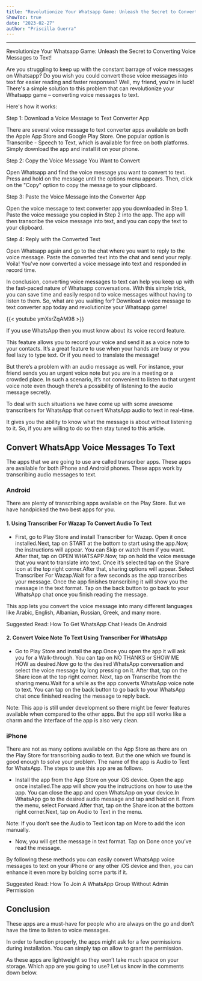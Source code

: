 ```yaml
---
title: "Revolutionize Your Whatsapp Game: Unleash the Secret to Converting Voice Messages to Text!"
ShowToc: true 
date: "2023-02-27"
author: "Priscilla Guerra"
---
```

*****
Revolutionize Your Whatsapp Game: Unleash the Secret to Converting Voice Messages to Text!

Are you struggling to keep up with the constant barrage of voice messages on Whatsapp? Do you wish you could convert those voice messages into text for easier reading and faster responses? Well, my friend, you're in luck! There's a simple solution to this problem that can revolutionize your Whatsapp game – converting voice messages to text.

Here's how it works:

Step 1: Download a Voice Message to Text Converter App

There are several voice message to text converter apps available on both the Apple App Store and Google Play Store. One popular option is Transcribe - Speech to Text, which is available for free on both platforms. Simply download the app and install it on your phone.

Step 2: Copy the Voice Message You Want to Convert

Open Whatsapp and find the voice message you want to convert to text. Press and hold on the message until the options menu appears. Then, click on the "Copy" option to copy the message to your clipboard.

Step 3: Paste the Voice Message into the Converter App

Open the voice message to text converter app you downloaded in Step 1. Paste the voice message you copied in Step 2 into the app. The app will then transcribe the voice message into text, and you can copy the text to your clipboard.

Step 4: Reply with the Converted Text

Open Whatsapp again and go to the chat where you want to reply to the voice message. Paste the converted text into the chat and send your reply. Voila! You've now converted a voice message into text and responded in record time.

In conclusion, converting voice messages to text can help you keep up with the fast-paced nature of Whatsapp conversations. With this simple trick, you can save time and easily respond to voice messages without having to listen to them. So, what are you waiting for? Download a voice message to text converter app today and revolutionize your Whatsapp game!

{{< youtube ymXsrZqAM98 >}} 



If you use WhatsApp then you must know about its voice record feature. 
 
This feature allows you to record your voice and send it as a voice note to your contacts. It’s a great feature to use when your hands are busy or you feel lazy to type text. Or if you need to translate the message!
 
But there’s a problem with an audio message as well. For instance, your friend sends you an urgent voice note but you are in a meeting or a crowded place. In such a scenario, it’s not convenient to listen to that urgent voice note even though there’s a possibility of listening to the audio message secretly.
 
To deal with such situations we have come up with some awesome transcribers for WhatsApp that convert WhatsApp audio to text in real-time. 
 
It gives you the ability to know what the message is about without listening to it. So, if you are willing to do so then stay tuned to this article.
 
## Convert WhatsApp Voice Messages To Text
 
The apps that we are going to use are called transcriber apps. These apps are available for both iPhone and Android phones. These apps work by transcribing audio messages to text.
 
### Android
 
There are plenty of transcribing apps available on the Play Store. But we have handpicked the two best apps for you.
 
#### 1. Using Transcriber For Wazap To Convert Audio To Text
 
- First, go to Play Store and install Transcriber for Wazap. Open it once installed.Next, tap on START at the bottom to start using the app.Now, the instructions will appear. You can Skip or watch them if you want. After that, tap on OPEN WHATSAPP.Now, tap on hold the voice message that you want to translate into text. Once it’s selected tap on the Share icon at the top right corner.After that, sharing options will appear. Select Transcriber For Wazap.Wait for a few seconds as the app transcribes your message. Once the app finishes transcribing it will show you the message in the text format. Tap on the back button to go back to your WhatsApp chat once you finish reading the message.

 
This app lets you convert the voice message into many different languages like Arabic, English, Albanian, Russian, Greek, and many more.
 
Suggested Read: How To Get WhatsApp Chat Heads On Android
 
#### 2. Convert Voice Note To Text Using Transcriber For WhatsApp
 
- Go to Play Store and install the app.Once you open the app it will ask you for a Walk-through. You can tap on NO THANKS or SHOW ME HOW as desired.Now go to the desired WhatsApp conversation and select the voice message by long pressing on it. After that, tap on the Share icon at the top right corner. Next, tap on Transcribe from the sharing menu.Wait for a while as the app converts WhatsApp voice note to text. You can tap on the back button to go back to your WhatsApp chat once finished reading the message to reply back.

 
Note: This app is still under development so there might be fewer features available when compared to the other apps. But the app still works like a charm and the interface of the app is also very clean.
 
### iPhone
 
There are not as many options available on the App Store as there are on the Play Store for transcribing audio to text. But the one which we found is good enough to solve your problem. The name of the app is Audio to Text for WhatsApp. The steps to use this app are as follows.
 
- Install the app from the App Store on your iOS device. Open the app once installed.The app will show you the instructions on how to use the app. You can close the app and open WhatsApp on your device.In WhatsApp go to the desired audio message and tap and hold on it. From the menu, select Forward.After that, tap on the Share icon at the bottom right corner.Next, tap on Audio to Text in the menu.

 
Note: If you don’t see the Audio to Text icon tap on More to add the icon manually.
 
- Now, you will get the message in text format. Tap on Done once you’ve read the message.

 
By following these methods you can easily convert WhatsApp voice messages to text on your iPhone or any other iOS device and then, you can enhance it even more by bolding some parts if it.
 
Suggested Read: How To Join A WhatsApp Group Without Admin Permission
 
## Conclusion
 
These apps are a must-have for people who are always on the go and don’t have the time to listen to voice messages. 
 
In order to function properly, the apps might ask for a few permissions during installation. You can simply tap on allow to grant the permission. 
 
As these apps are lightweight so they won’t take much space on your storage. Which app are you going to use? Let us know in the comments down below.





